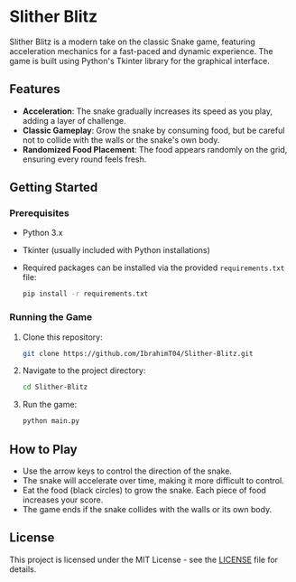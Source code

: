 # Slither Blitz

Slither Blitz is a modern take on the classic Snake game, featuring acceleration mechanics for a fast-paced and dynamic experience. The game is built using Python's Tkinter library for the graphical interface.

## Features

- **Acceleration**: The snake gradually increases its speed as you play, adding a layer of challenge.
- **Classic Gameplay**: Grow the snake by consuming food, but be careful not to collide with the walls or the snake's own body.
- **Randomized Food Placement**: The food appears randomly on the grid, ensuring every round feels fresh.

## Getting Started

### Prerequisites

- Python 3.x
- Tkinter (usually included with Python installations)
- Required packages can be installed via the provided `requirements.txt` file:
  
  ```bash
  pip install -r requirements.txt
  ```

### Running the Game

1. Clone this repository:
   ```bash
   git clone https://github.com/IbrahimT04/Slither-Blitz.git
   ```
2. Navigate to the project directory:
   ```bash
   cd Slither-Blitz
   ```
3. Run the game:
   ```bash
   python main.py
   ```

## How to Play

- Use the arrow keys to control the direction of the snake.
- The snake will accelerate over time, making it more difficult to control.
- Eat the food (black circles) to grow the snake. Each piece of food increases your score.
- The game ends if the snake collides with the walls or its own body.

## License

This project is licensed under the MIT License - see the [LICENSE](LICENSE) file for details.
